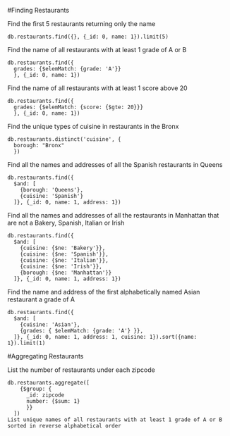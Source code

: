 #Finding Restaurants

Find the first 5 restaurants returning only the name
```
db.restaurants.find({}, {_id: 0, name: 1}).limit(5)
```

Find the name of all restaurants with at least 1 grade of A or B

```
db.restaurants.find({
  grades: {$elemMatch: {grade: 'A'}}
  }, {_id: 0, name: 1})
```

Find the name of all restaurants with at least 1 score above 20

```
db.restaurants.find({
  grades: {$elemMatch: {score: {$gte: 20}}}
  }, {_id: 0, name: 1})
```

Find the unique types of cuisine in restaurants in the Bronx

```
db.restaurants.distinct('cuisine', {
  borough: "Bronx"
  })
```
Find all the names and addresses of all the Spanish restaurants in Queens

```
db.restaurants.find({
  $and: [
    {borough: 'Queens'},
    {cuisine: 'Spanish'}
  ]}, {_id: 0, name: 1, address: 1})
```
Find all the names and addresses of all the restaurants in Manhattan that are not a Bakery, Spanish, Italian or Irish

```
db.restaurants.find({
  $and: [
    {cuisine: {$ne: 'Bakery'}},
    {cuisine: {$ne: 'Spanish'}},
    {cuisine: {$ne: 'Italian'}},
    {cuisine: {$ne: 'Irish'}},
    {borough: {$ne: 'Manhattan'}}
  ]}, {_id: 0, name: 1, address: 1})
```
Find the name and address of the first alphabetically named Asian restaurant a grade of A

```
db.restaurants.find({
  $and: [
    {cuisine: 'Asian'},
    {grades: { $elemMatch: {grade: 'A'} }},
  ]}, {_id: 0, name: 1, address: 1, cuisine: 1}).sort({name: 1}).limit(1)
```

#Aggregating Restaurants

List the number of restaurants under each zipcode

```
db.restaurants.aggregate([
    {$group: {
      _id: zipcode
      number: {$sum: 1}
      }}
  ])
List unique names of all restaurants with at least 1 grade of A or B sorted in reverse alphabetical order
